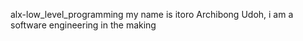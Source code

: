 alx-low_level_programming
my name is itoro Archibong Udoh, i am a software engineering in the making
